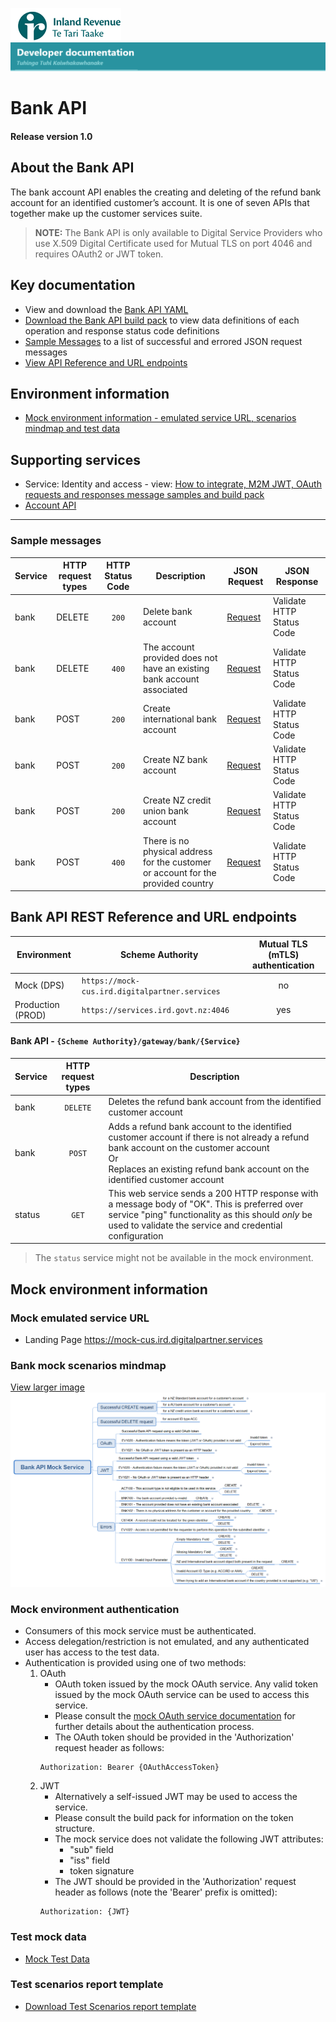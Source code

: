
![IRD logo](../../Images/IRlogo.gif)
![Software Dev](../../Images/SoftwareDev.png)

# Bank API 

#### Release version 1.0

## About the Bank API 

The bank account API enables the creating and deleting of the refund bank account for an identified customer’s account. It is one of seven APIs that together make up the customer services suite.

>**NOTE:** The Bank API is only available to Digital Service Providers who use X.509 Digital Certificate used for Mutual TLS on port 4046 and requires OAuth2 or JWT token.

## Key documentation
* View and download the [Bank API YAML](Bank%202020-09-30.yaml)
* [Download the Bank API build pack](Build%20pack%20-%20Bank%20API.pdf) to view data definitions of each operation and response status code definitions
* [Sample Messages](#Sample-Messages) to a list of successful and errored JSON request messages 
* [View API Reference and URL endpoints](#Bank-API-REST-Reference)	

## Environment information
* [Mock environment information - emulated service URL, scenarios mindmap and test data](#mock-environment-information)

## Supporting services
* Service: Identity and access - view: [How to integrate, M2M JWT, OAuth requests and responses message samples and build pack](https://github.com/InlandRevenue/Gateway_Services-Access/tree/master/Identity%20and%20Access)
* [Account API](../Account%20API)
---

<a name="Sample-Messages"></a>
### Sample messages

| Service | HTTP request types | HTTP Status Code| Description | JSON Request | JSON Response | 
| -- | -- | :--: | -- | -- | -- | 
| bank | DELETE | `200` | Delete bank account | [Request](sample%20messages/DELETE_200_Delete_bank_request.json) | Validate HTTP Status Code | 
| bank | DELETE | `400` | The account provided does not have an existing bank account associated | [Request](sample%20messages/DELETE_400_Delete_bank_account_provided_does_not_have_an_existing_bank_account.json) | Validate HTTP Status Code  | 
| bank | POST | `200` | Create international bank account | [Request](sample%20messages/POST_200_bank_Create_international_bank_account_request.json) | Validate HTTP Status Code  | 
| bank | POST | `200` | Create NZ bank account | [Request](sample%20messages/POST_200_bank_Create_NZ_bank_account_request.json) | Validate HTTP Status Code  | 
| bank | POST | `200` | Create NZ credit union bank account | [Request](sample%20messages/POST_200_bank_Create_NZ_credit_union_bank_account.json) | Validate HTTP Status Code  | 
| bank | POST | `400` | There is no physical address for the customer or account for the provided country | [Request](sample%20messages/POST_400_bank_no_physical_address_for_the_customer_request.json) | Validate HTTP Status Code  | 


<a name="Bank-API-REST-Reference"></a>
## Bank API REST Reference and URL endpoints

| Environment | Scheme Authority | Mutual TLS (mTLS) authentication |
| --- | --- | :---: |
| Mock (DPS)| `https://mock-cus.ird.digitalpartner.services`| no |
| Production (PROD) | `https://services.ird.govt.nz:4046`| yes |

#### Bank API - `{Scheme Authority}/gateway/bank/{Service}`
| Service | HTTP request types | Description | 
| -- | :--: | -- | 
| bank |  `DELETE` | Deletes the refund bank account from the identified customer account |
| bank |  `POST` | Adds a refund bank account to the identified customer account if there is not already a refund bank account on the customer account<br/>Or<br/>Replaces an existing refund bank account on the identified customer account  |
| status | `GET` | This web service sends a 200 HTTP response with a message body of "OK". This is preferred over service "ping" functionality as this should *only* be used to validate the service and credential configuration | 

> The `status` service might not be available in the mock environment.

<a name="mock-environment-information"></a>
## Mock environment information

### Mock emulated service URL
* Landing Page https://mock-cus.ird.digitalpartner.services 

### Bank mock scenarios mindmap

[View larger image](../images/Bank%20API%20Mock%20Service.png)
![Mock Scenarios](../images/Bank%20API%20Mock%20Service.png)

### Mock environment authentication
   * Consumers of this mock service must be authenticated.
   * Access delegation/restriction is not emulated, and any authenticated user has access to the test data.
   * Authentication is provided using one of two methods:
     1. OAuth
        * OAuth token issued by the mock OAuth service. Any valid token issued by the mock OAuth service can be used to access this service.
        * Please consult the [mock OAuth service documentation](https://mock-oauth.ird.digitalpartner.services/) for further details about the authentication process.
        * The OAuth token should be provided in the 'Authorization' request header as follows:
        ```
        Authorization: Bearer {OAuthAccessToken}
        ```
     2. JWT
        * Alternatively a self-issued JWT may be used to access the service.
        * Please consult the build pack for information on the token structure.
        * The mock service does not validate the following JWT attributes:
            * "sub" field
            * "iss" field
            * token signature
        * The JWT should be provided in the 'Authorization' request header as follows (note the 'Bearer' prefix is omitted):
        ```
        Authorization: {JWT}
        ```
		
### Test mock data
* [Mock Test Data](../Test%20Details/) 		
		
### Test scenarios report template

- [Download Test Scenarios report template](Bank%20API%20-%20Test%20Report%20Template_v1.2.docx) 




